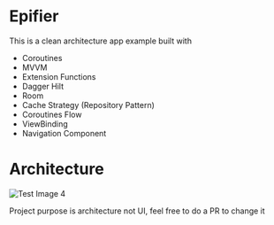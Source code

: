 # Epifier
This is a clean architecture app example built with

- Coroutines
- MVVM
- Extension Functions
- Dagger Hilt
- Room
- Cache Strategy (Repository Pattern)
- Coroutines Flow
- ViewBinding
- Navigation Component

# Architecture

![Test Image 4](https://developer.android.com/topic/libraries/architecture/images/final-architecture.png)

Project purpose is architecture not UI, feel free to do a PR to change it
